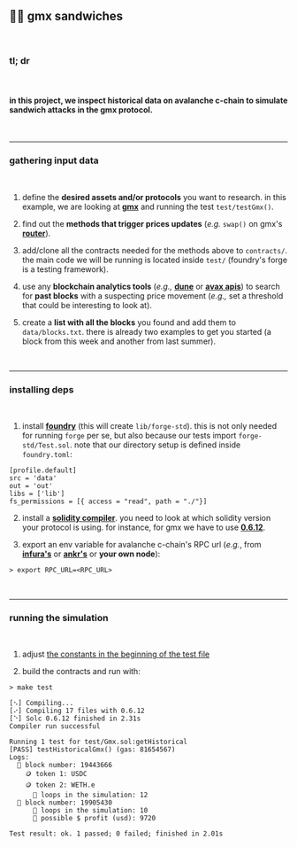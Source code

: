 ## 🧱🥪 gmx sandwiches

<br>

### tl; dr

<br>

#### in this project, we inspect historical data on avalanche c-chain to simulate sandwich attacks in the gmx protocol.


<br>

---

### gathering input data

<br>

1. define the **desired assets and/or protocols** you want to research. in this example, we are looking at **[gmx](https://github.com/gmx-io/gmx-contracts)** and running the test `test/testGmx()`.

2. find out the **methods that trigger prices updates** (*e.g.* `swap()` on gmx's **[router](https://github.com/gmx-io/gmx-contracts/blob/master/contracts/core/Router.sol#L88)**).

2. add/clone all the contracts needed for the methods above to `contracts/`. the main code we will be running is located inside `test/` (foundry's forge is a testing framework).

3. use any **blockchain analytics tools** (*e.g.,* **[dune](https://dune.com/queries/1243615)** or **[avax apis](https://docs.avax.network/apis/avalanchego/public-api-server)**) to search for **past blocks** with a suspecting price movement (*e.g.,* set a threshold that could be interesting to look at). 

4. create a **list with all the blocks** you found and add them to `data/blocks.txt`. there is already two examples to get you started (a block from this week and another from last summer).

<br>

---

### installing deps

<br>

1. install **[foundry](https://book.getfoundry.sh/getting-started/installation)** (this will create `lib/forge-std`). this is not only needed for running `forge` per se, but also because our tests import `forge-std/Test.sol`. note that our directory setup is defined inside `foundry.toml`:

```
[profile.default]
src = 'data'
out = 'out'
libs = ['lib']
fs_permissions = [{ access = "read", path = "./"}]
```


2. install a **[solidity compiler](https://docs.soliditylang.org/en/latest/installing-solidity.html#installing-the-solidity-compiler)**. you need to look at which solidity version your protocol is using. for instance, for gmx we have to use **[0.6.12](https://github.com/gmx-io/gmx-contracts/blob/master/contracts/core/VaultPriceFeed.sol#L11)**.

3. export an env variable for avalanche c-chain's RPC url (*e.g.*, from **[infura's](https://avalanche-mainnet.infura.io/v3/)** or **[ankr's](https://www.ankr.com/rpc/avalanche/)** or **your own node**):

```
> export RPC_URL=<RPC_URL>
```

<br>

---

### running the simulation

<br>

1. adjust [the constants in the beginning of the test file](https://github.com/go-outside-labs/blockchain-science-py/blob/main/historical-with-foundry/avalanche-c-chain/test/Gmx.sol#L19)

2. build the contracts and run with:

```
> make test

[⠢] Compiling...
[⠔] Compiling 17 files with 0.6.12
[⠑] Solc 0.6.12 finished in 2.31s
Compiler run successful

Running 1 test for test/Gmx.sol:getHistorical
[PASS] testHistoricalGmx() (gas: 81654567)
Logs:
  🧱 block number: 19443666
    🪙 token 1: USDC
    🪙 token 2: WETH.e
      🔂 loops in the simulation: 12
  🧱 block number: 19905430
      🔂 loops in the simulation: 10
      🥪 possible $ profit (usd): 9720

Test result: ok. 1 passed; 0 failed; finished in 2.01s
```

<br>


